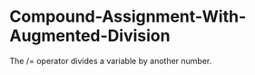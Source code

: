 # Compound-Assignment-With-Augmented-Division

The /= operator divides a variable by another number.

